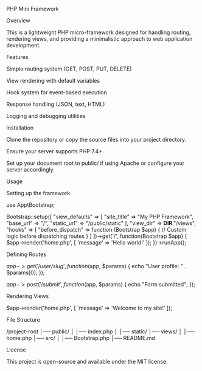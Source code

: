 PHP Mini Framework

Overview

This is a lightweight PHP micro-framework designed for handling routing, rendering views, and providing a minimalistic approach to web application development.

Features

Simple routing system (GET, POST, PUT, DELETE)

View rendering with default variables

Hook system for event-based execution

Response handling (JSON, text, HTML)

Logging and debugging utilities

Installation

Clone the repository or copy the source files into your project directory.

Ensure your server supports PHP 7.4+.

Set up your document root to public/ if using Apache or configure your server accordingly.

Usage

Setting up the framework

use App\Bootstrap;

Bootstrap::setup([
    "view_defaults" => [
        "site_title" => "My PHP Framework",
        "base_url" => "/",
        "static_url" => "/public/static"
    ],
    "view_dir" => __DIR__."/views",
    "hooks" => [
        "before_dispatch" => function (Bootstrap $app) {
            // Custom logic before dispatching routes
        }
    ]
])->get('/', function(Bootstrap $app) {
    $app->render('home.php', [
        'message' => 'Hello world!'
    ]);
})->runApp();

Defining Routes

$app->get('/user/{slug}', function($app, $params) {
    echo "User profile: " . $params[0];
});

$app->post('/submit', function($app, $params) {
    echo "Form submitted";
});

Rendering Views

$app->render('home.php', [
    'message' => 'Welcome to my site!'
]);

File Structure

/project-root
│── public/
│   │── index.php
│   │── static/
│── views/
│   │── home.php
│── src/
│   │── Bootstrap.php
│── README.md

License

This project is open-source and available under the MIT license.
